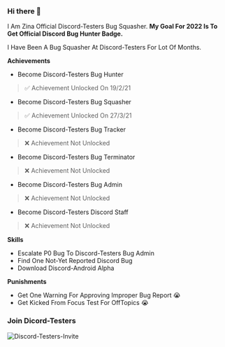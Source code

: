### Hi there 👋

I Am Zina Official Discord-Testers Bug Squasher. **My Goal For 2022 Is To Get Official Discord Bug Hunter Badge.**

I Have Been A Bug Squasher At Discord-Testers For Lot Of Months.

**Achievements** 
* Become Discord-Testers Bug Hunter 
> ✅ Achievement Unlocked On 19/2/21
* Become Discord-Testers Bug Squasher 
> ✅ Achievement Unlocked On 27/3/21
* Become Discord-Testers Bug Tracker 
> ❌ Achievement Not Unlocked
* Become Discord-Testers Bug Terminator 
> ❌ Achievement Not Unlocked
* Become Discord-Testers Bug Admin 
> ❌ Achievement Not Unlocked
* Become Discord-Testers Discord Staff 
> ❌ Achievement Not Unlocked

**Skills** 
* Escalate P0 Bug To Discord-Testers Bug Admin
* Find One Not-Yet Reported Discord Bug
* Download Discord-Android Alpha

**Punishments**
* Get One Warning For Approving Improper Bug Report 😭
* Get Kicked From Focus Test For OffTopics 😭

### Join Dicord-Testers
![Discord-Testers-Invite](http://invidget.switchblade.xyz/discord-testers?language=tr)
